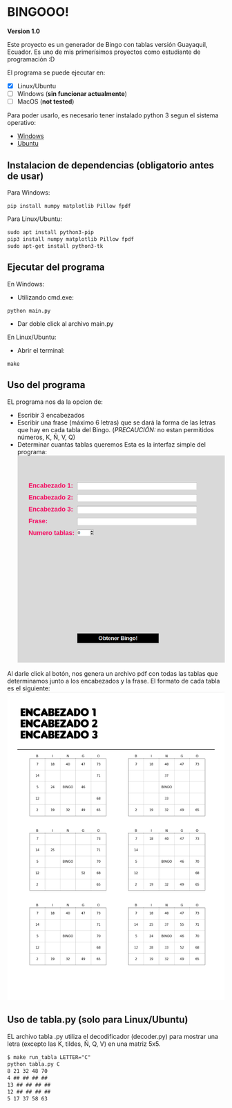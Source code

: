 # BINGOOO!
**Version 1.0**

Este proyecto es un generador de Bingo con tablas versión Guayaquil, Ecuador.
Es uno de mis primerísimos proyectos como estudiante de programación :D

El programa se puede ejecutar en:
- [x] Linux/Ubuntu
- [ ] Windows (**sin funcionar actualmente**)
- [ ] MacOS (**not tested**)

Para poder usarlo, es necesario tener instalado python 3 segun el sistema operativo:
- [Windows](https://phoenixnap.com/kb/how-to-install-python-3-windows)
- [Ubuntu](https://linuxize.com/post/how-to-install-pip-on-ubuntu-18.04/)

## Instalacion de dependencias (obligatorio antes de usar)
Para Windows:
```
pip install numpy matplotlib Pillow fpdf
```
Para Linux/Ubuntu:
```
sudo apt install python3-pip
pip3 install numpy matplotlib Pillow fpdf
sudo apt-get install python3-tk
```

## Ejecutar del programa
En Windows:
- Utilizando cmd.exe:
```
python main.py
```
- Dar doble click al archivo main.py

En Linux/Ubuntu:
- Abrir el terminal:
```
make
```

## Uso del programa
EL programa nos da la opcion de:
* Escribir 3 encabezados
* Escribir una frase (máximo 6 letras) que se dará la forma de las letras que hay en cada tabla del Bingo. (*PRECAUCIÓN:* no estan permitidos números, K, Ñ, V, Q)
* Determinar cuantas tablas queremos
Esta es la interfaz simple del programa:
![alt text](images/programa_interfaz.png "Interfaz del programa")

Al darle click al botón, nos genera un archivo pdf con todas las tablas que determinamos junto a los encabezados y la frase.
El formato de cada tabla es el siguiente:
![alt text](images/tabla_formato.png "Formato de tabla")

## Uso de tabla.py (solo para Linux/Ubuntu)
EL archivo tabla .py utiliza el decodificador (decoder.py) para mostrar una letra (excepto las K, tildes, Ñ, Q, V) en una matriz 5x5.
```
$ make run_tabla LETTER="C"
python tabla.py C
8 21 32 48 70
4 ## ## ## ##
13 ## ## ## ##
12 ## ## ## ##
5 17 37 58 63
```
